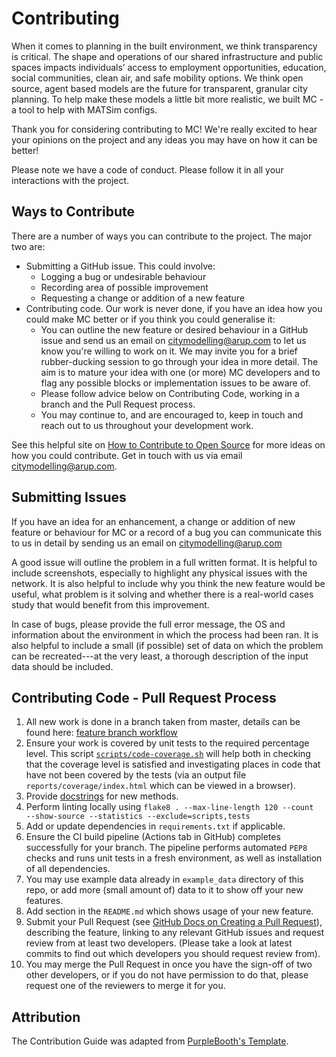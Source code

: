 # Contributing

When it comes to planning in the built environment, we think transparency is critical. The shape and operations of our shared infrastructure and public spaces impacts individuals’ access to employment opportunities, education, social communities, clean air, and safe mobility options. 
We think open source, agent based models are the future for transparent, granular city planning. To help make these models a little bit more realistic, we built MC - a tool to help with MATSim configs.

Thank you for considering contributing to MC! We're really excited to hear your opinions on the project and any ideas you may have on how it can be better!

Please note we have a code of conduct. Please follow it in all your interactions with the project.

## Ways to Contribute

There are a number of ways you can contribute to the project. The major two are:
- Submitting a GitHub issue. This could involve:
    - Logging a bug or undesirable behaviour
    - Recording area of possible improvement
    - Requesting a change or addition of a new feature
- Contributing code. Our work is never done, if you have an idea how you could make MC better or if you think you could generalise it:
    - You can outline the new feature or desired behaviour in a GitHub issue and send us an email on [citymodelling@arup.com](mailto:citymodelling@arup.com) 
    to let us know you're willing to work on it. We may invite you for a brief rubber-ducking session to go through your idea in more detail. The aim is to mature your idea with one (or more) MC developers and to flag any possible blocks or implementation issues to be aware of.
    - Please follow advice below on Contributing Code, working in a branch and the Pull Request process.
    - You may continue to, and are encouraged to, keep in touch and reach out to us throughout your development work.

See this helpful site on [How to Contribute to Open Source](https://opensource.guide/how-to-contribute/) for more ideas on how you could contribute. Get in touch with us via email [citymodelling@arup.com](mailto:citymodelling@arup.com).

## Submitting Issues

If you have an idea for an enhancement, a change or addition of new feature or behaviour for MC or a record of a bug you can communicate this to us in detail by sending us an email on [citymodelling@arup.com](mailto:citymodelling@arup.com) 
 
A good issue will outline the problem in a full written format. It is helpful to include screenshots, especially to highlight any physical issues with the network. It is also helpful to include why you think the new feature would be useful, what problem is it solving and whether there is a real-world cases study that would benefit from this 
improvement.

In case of bugs, please provide the full error message, the OS and 
information about the environment in which the process had been ran. It is also helpful to include a small 
(if possible) set of data on which the problem can be recreated---at the very least, a thorough description of the input data should be included.

## Contributing Code - Pull Request Process

1. All new work is done in a branch taken from master, details can be found here:
[feature branch workflow](https://www.atlassian.com/git/tutorials/comparing-workflows/feature-branch-workflow)
2. Ensure your work is covered by unit tests to the required percentage level. This script 
[`scripts/code-coverage.sh`](https://github.com/arup-group/mc/blob/master/scripts/code-coverage.sh)
 will help both in checking that the coverage level is satisfied and investigating places in code that have not been covered by the tests (via an output file `reports/coverage/index.html` which can be viewed in a browser).
3. Provide [docstrings](https://www.python.org/dev/peps/pep-0257/) for new methods.
4. Perform linting locally using ```flake8 . --max-line-length 120 --count  --show-source --statistics --exclude=scripts,tests```
5. Add or update dependencies in `requirements.txt` if applicable.
6. Ensure the CI build pipeline (Actions tab in GitHub) completes successfully for your branch. The pipeline performs automated `PEP8` checks and runs unit tests in a fresh environment, as well as installation of all dependencies.
7. You may use example data already in `example_data` directory of this repo, or add more (small amount of) data to it to show off your new features.
8. Add section in the `README.md` which shows usage of your new feature.
9. Submit your Pull Request (see [GitHub Docs on Creating a Pull Request](https://docs.github.com/en/free-pro-team@latest/github/collaborating-with-issues-and-pull-requests/creating-a-pull-request)),
 describing the feature, linking to any relevant GitHub issues and request review from at 
least two developers. (Please take a look at latest commits to find out which developers you should request review from).
10. You may merge the Pull Request in once you have the sign-off of two other developers, or if you 
do not have permission to do that, please request one of the reviewers to merge it for you.

## Attribution

The Contribution Guide was adapted from [PurpleBooth's Template](https://gist.github.com/PurpleBooth/b24679402957c63ec426).